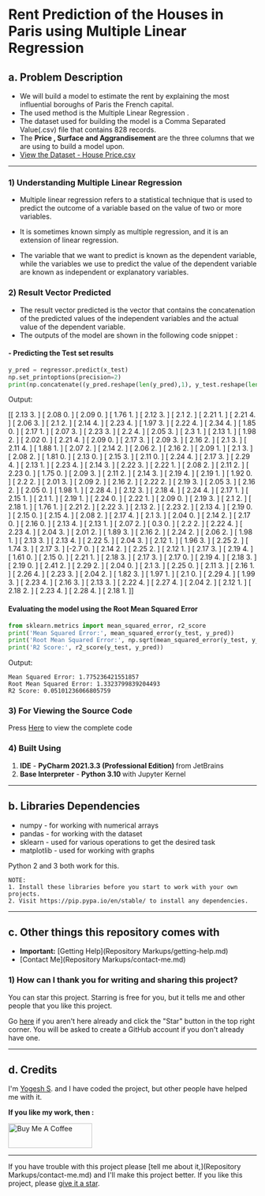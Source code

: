 # Rent Prediction of the Houses in Paris using Multiple Linear Regression

## a. Problem Description
- We will build a model to estimate the rent by explaining the most influential boroughs of Paris the French capital. 
- The used method is the Multiple Linear Regression .
- The dataset used for building the model is a Comma Separated Value(.csv) file that contains 828 records.
- The <b> Price , Surface and Aggrandisement </b> are the three columns that we are using to build a model upon. 
- [View the Dataset - House Price.csv]( 
https://github.com/yogeshcenation/Rent-Prediction-of-House/blob/ba90d9bd6b576f860840b1cca3509e27ad1686b3/House%20Price.csv
)
***
### 1) Understanding Multiple Linear Regression 

- Multiple linear regression refers to a statistical technique that is used to predict the outcome of a variable based on the value of two or more variables. 

- It is sometimes known simply as multiple regression, and it is an extension of linear regression. 

- The variable that we want to predict is known as the dependent variable, while the variables we use to predict the value of the dependent variable are known as independent or explanatory variables.

### 2) Result Vector Predicted
- The result vector predicted is the vector that contains the concatenation of the predicted values of the independent variables and the actual value of the dependent variable.
- The outputs of the model are shown in the following code snippet :
#### - Predicting the Test set results
```python
y_pred = regressor.predict(x_test)
np.set_printoptions(precision=2)
print(np.concatenate((y_pred.reshape(len(y_pred),1), y_test.reshape(len(y_test),1)),1))
```
Output:

[[ 2.13  3.  ]
     [ 2.08  0.  ]
     [ 2.09  0.  ]
     [ 1.76  1.  ]
     [ 2.12  3.  ]
     [ 2.1   2.  ]
     [ 2.21  1.  ]
     [ 2.21  4.  ]
     [ 2.06  3.  ]
     [ 2.1   2.  ]
     [ 2.14  4.  ]
     [ 2.23  4.  ]
     [ 1.97  3.  ]
     [ 2.22  4.  ]
     [ 2.34  4.  ]
     [ 1.85  0.  ]
     [ 2.17  1.  ]
     [ 2.07  3.  ]
     [ 2.23  3.  ]
     [ 2.2   4.  ]
     [ 2.05  3.  ]
     [ 2.3   1.  ]
     [ 2.13  1.  ]
     [ 1.98  2.  ]
     [ 2.02  0.  ]
     [ 2.21  4.  ]
     [ 2.09  0.  ]
     [ 2.17  3.  ]
     [ 2.09  3.  ]
     [ 2.16  2.  ]
     [ 2.1   3.  ]
     [ 2.11  4.  ]
     [ 1.88  1.  ]
     [ 2.07  2.  ]
     [ 2.14  2.  ]
     [ 2.06  2.  ]
     [ 2.16  2.  ]
     [ 2.09  1.  ]
     [ 2.1   3.  ]
     [ 2.08  2.  ]
     [ 1.81  0.  ]
     [ 2.13  0.  ]
     [ 2.15  3.  ]
     [ 2.11  0.  ]
     [ 2.24  4.  ]
     [ 2.17  3.  ]
     [ 2.29  4.  ]
     [ 2.13  1.  ]
     [ 2.23  4.  ]
     [ 2.14  3.  ]
     [ 2.22  3.  ]
     [ 2.22  1.  ]
     [ 2.08  2.  ]
     [ 2.11  2.  ]
     [ 2.23  0.  ]
     [ 1.75  0.  ]
     [ 2.09  3.  ]
     [ 2.11  2.  ]
     [ 2.14  3.  ]
     [ 2.19  4.  ]
     [ 2.19  1.  ]
     [ 1.92  0.  ]
     [ 2.2   2.  ]
     [ 2.01  3.  ]
     [ 2.09  2.  ]
     [ 2.16  2.  ]
     [ 2.22  2.  ]
     [ 2.19  3.  ]
     [ 2.05  3.  ]
     [ 2.16  2.  ]
     [ 2.05  0.  ]
     [ 1.98  1.  ]
     [ 2.28  4.  ]
     [ 2.12  3.  ]
     [ 2.18  4.  ]
     [ 2.24  4.  ]
     [ 2.17  1.  ]
     [ 2.15  1.  ]
     [ 2.1   1.  ]
     [ 2.19  1.  ]
     [ 2.24  0.  ]
     [ 2.22  1.  ]
     [ 2.09  0.  ]
     [ 2.19  3.  ]
     [ 2.1   2.  ]
     [ 2.18  1.  ]
     [ 1.76  1.  ]
     [ 2.21  2.  ]
     [ 2.22  3.  ]
     [ 2.13  2.  ]
     [ 2.23  2.  ]
     [ 2.13  4.  ]
     [ 2.19  0.  ]
     [ 2.15  0.  ]
     [ 2.15  4.  ]
     [ 2.08  2.  ]
     [ 2.17  4.  ]
     [ 2.1   3.  ]
     [ 2.04  0.  ]
     [ 2.14  2.  ]
     [ 2.17  0.  ]
     [ 2.16  0.  ]
     [ 2.13  4.  ]
     [ 2.13  1.  ]
     [ 2.07  2.  ]
     [ 0.3   0.  ]
     [ 2.2   2.  ]
     [ 2.22  4.  ]
     [ 2.23  4.  ]
     [ 2.04  3.  ]
     [ 2.01  2.  ]
     [ 1.89  3.  ]
     [ 2.16  2.  ]
     [ 2.24  2.  ]
     [ 2.06  2.  ]
     [ 1.98  1.  ]
     [ 2.13  3.  ]
     [ 2.13  4.  ]
     [ 2.22  5.  ]
     [ 2.04  3.  ]
     [ 2.12  1.  ]
     [ 1.96  3.  ]
     [ 2.25  2.  ]
     [ 1.74  3.  ]
     [ 2.17  3.  ]
     [-2.7   0.  ]
     [ 2.14  2.  ]
     [ 2.25  2.  ]
     [ 2.12  1.  ]
     [ 2.17  3.  ]
     [ 2.19  4.  ]
     [ 1.61  0.  ]
     [ 2.15  0.  ]
     [ 2.21  1.  ]
     [ 2.18  3.  ]
     [ 2.17  3.  ]
     [ 2.17  0.  ]
     [ 2.19  4.  ]
     [ 2.18  3.  ]
     [ 2.19  0.  ]
     [ 2.41  2.  ]
     [ 2.29  2.  ]
     [ 2.04  0.  ]
     [ 2.1   3.  ]
     [ 2.25  0.  ]
     [ 2.11  3.  ]
     [ 2.16  1.  ]
     [ 2.26  4.  ]
     [ 2.23  3.  ]
     [ 2.04  2.  ]
     [ 1.82  3.  ]
     [ 1.97  1.  ]
     [ 2.1   0.  ]
     [ 2.29  4.  ]
     [ 1.99  3.  ]
     [ 2.23  4.  ]
     [ 2.16  3.  ]
     [ 2.13  3.  ]
     [ 2.22  4.  ]
     [ 2.27  4.  ]
     [ 2.04  2.  ]
     [ 2.12  1.  ]
     [ 2.18  2.  ]
     [ 2.23  4.  ]
     [ 2.28  4.  ]
     [ 2.18  1.  ]]

#### Evaluating the model using the Root Mean Squared Error

```python
from sklearn.metrics import mean_squared_error, r2_score
print('Mean Squared Error:', mean_squared_error(y_test, y_pred))
print('Root Mean Squared Error:', np.sqrt(mean_squared_error(y_test, y_pred)))
print('R2 Score:', r2_score(y_test, y_pred))

```
Output:

    Mean Squared Error: 1.775236421551857
    Root Mean Squared Error: 1.3323799839204493
    R2 Score: 0.05101236066805759

### 3) For Viewing the Source Code 
Press [Here](https://github.com/yogeshcenation/Real-Estate-Price-Prediction/blob/a8abc8e9ad7305ded35c3e343430d2b0b1c6a482/Real%20Estate%20Price%20Prediction.ipynb) to view the complete code 

### 4) Built Using
1) <b>IDE</b> -  <b>PyCharm 2021.3.3 (Professional Edition) </b> from JetBrains
2) <b>Base Interpreter</b> - <b>Python 3.10 </b> with Jupyter Kernel
***

## b. Libraries Dependencies 
* numpy -  for working with numerical arrays 
* pandas -  for working with the dataset
* sklearn - used for various operations to get the desired  task
* matplotlib -  used for working with graphs

Python 2 and 3 both work for this.

```
NOTE:
1. Install these libraries before you start to work with your own projects.
2. Visit https://pip.pypa.io/en/stable/ to install any dependencies.
```
***

## c. Other things this repository comes with 
- **Important:** [Getting Help](Repository Markups/getting-help.md)
- [Contact Me](Repository Markups/contact-me.md)

### 1) How can I thank you for writing and sharing this project?

You can star this project. Starring is free for you, but it tells me
and other people that you like this project.

Go [here](https://github.com/yogeshcenation/Real-Estate-Price-Prediction
) if you aren't here
already and click the "Star" button in the top right corner. You will be
asked to create a GitHub account if you don't already have one.
***
## d. Credits 
I'm  [Yogesh S](https://github.com/yogeshcenation).  and I have coded the project, but other people have helped me with it.

<b> If you like my work, then :</b>

<a href="https://www.buymeacoffee.com/yogeshcenation" target="_blank"><img src="https://cdn.buymeacoffee.com/buttons/v2/default-yellow.png" alt="Buy Me A Coffee" height="50px" width="170px" ></a>
***
If you have trouble with this project please [tell me about
it,](Repository Markups/contact-me.md) and I'll make this project better. If you
like this project, please [give it a
star](README.md-how-can-i-thank-you-for-writing-and-sharing-this-project).
